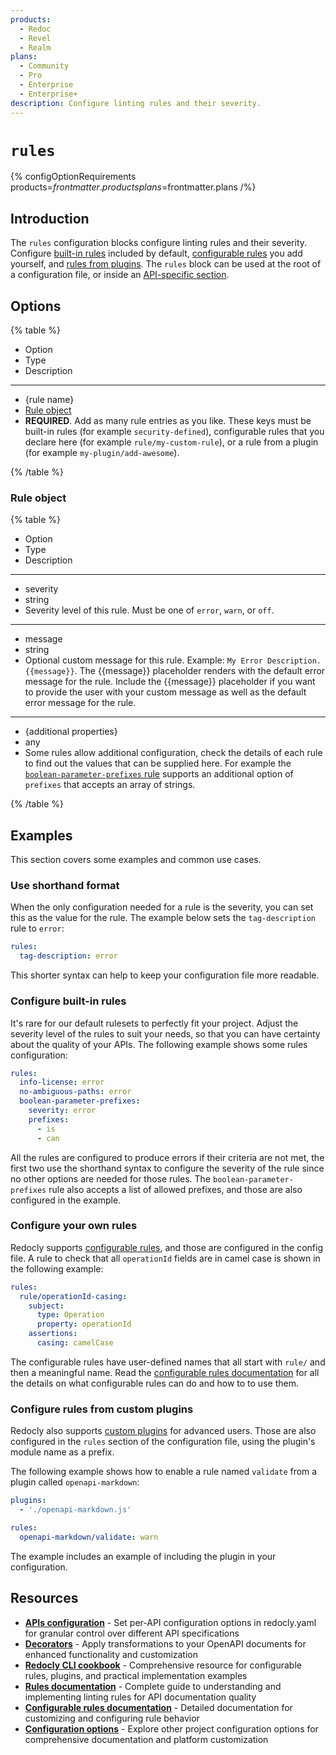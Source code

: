 ```yaml
---
products:
  - Redoc
  - Revel
  - Realm
plans:
  - Community
  - Pro
  - Enterprise
  - Enterprise+
description: Configure linting rules and their severity.
---
```

# `rules`

{% configOptionRequirements products=$frontmatter.products plans=$frontmatter.plans /%}

## Introduction

The `rules` configuration blocks configure linting rules and their severity.
Configure [built-in rules](https://redocly.com/docs/cli/rules/built-in-rules) included by default, [configurable rules](https://redocly.com/docs/cli/rules/configurable-rules) you add yourself, and [rules from plugins](https://redocly.com/docs/cli/configuration/reference/apis).
The `rules` block can be used at the root of a configuration file, or inside an [API-specific section](./apis.md).

## Options

{% table %}

- Option
- Type
- Description

---

- {rule name}
- [Rule object](#rule-object)
- **REQUIRED**.
  Add as many rule entries as you like.
  These keys must be built-in rules (for example `security-defined`), configurable rules that you declare here (for example `rule/my-custom-rule`), or a rule from a plugin (for example `my-plugin/add-awesome`).

{% /table %}

### Rule object

{% table %}

- Option
- Type
- Description

---

- severity
- string
- Severity level of this rule.
  Must be one of `error`, `warn`, or `off`.

---

- message
- string
- Optional custom message for this rule.
  Example: `My Error Description. {{message}}`.
  The {{message}} placeholder renders with the default error message for the rule.
  Include the {{message}} placeholder if you want to provide the user with your custom message as well as the default error message for the rule.

---

- {additional properties}
- any
- Some rules allow additional configuration, check the details of each rule to find out the values that can be supplied here.
  For example the [`boolean-parameter-prefixes` rule](https://redocly.com/docs/cli/rules/oas/boolean-parameter-prefixes) supports an additional option of `prefixes` that accepts an array of strings.

{% /table %}

## Examples

This section covers some examples and common use cases.

### Use shorthand format

When the only configuration needed for a rule is the severity, you can set this as the value for the rule.
The example below sets the `tag-description` rule to `error`:

```yaml
rules:
  tag-description: error
```

This shorter syntax can help to keep your configuration file more readable.

### Configure built-in rules

It's rare for our default rulesets to perfectly fit your project.
Adjust the severity level of the rules to suit your needs, so that you can have certainty about the quality of your APIs.
The following example shows some rules configuration:

```yaml
rules:
  info-license: error
  no-ambiguous-paths: error
  boolean-parameter-prefixes:
    severity: error
    prefixes:
      - is
      - can
```

All the rules are configured to produce errors if their criteria are not met, the first two use the shorthand syntax to configure the severity of the rule since no other options are needed for those rules.
The `boolean-parameter-prefixes` rule also accepts a list of allowed prefixes, and those are also configured in the example.

### Configure your own rules

Redocly supports [configurable rules](https://redocly.com/docs/cli/rules/configurable-rules), and those are configured in the config file.
A rule to check that all `operationId` fields are in camel case is shown in the following example:

```yaml
rules:
  rule/operationId-casing:
    subject:
      type: Operation
      property: operationId
    assertions:
      casing: camelCase

```

The configurable rules have user-defined names that all start with `rule/` and then a meaningful name.
Read the [configurable rules documentation](https://redocly.com/docs/cli/rules/configurable-rules) for all the details on what configurable rules can do and how to to use them.

### Configure rules from custom plugins

Redocly also supports [custom plugins](https://redocly.com/docs/cli/custom-plugins/custom-rules) for advanced users.
Those are also configured in the `rules` section of the configuration file, using the plugin's module name as a prefix.

The following example shows how to enable a rule named `validate` from a plugin called `openapi-markdown`:

```yaml
plugins:
  - './openapi-markdown.js'

rules:
  openapi-markdown/validate: warn
```

The example includes an example of including the plugin in your configuration.

## Resources

- **[APIs configuration](./apis.md)** - Set per-API configuration options in redocly.yaml for granular control over different API specifications
- **[Decorators](./openapi/decorators.md)** - Apply transformations to your OpenAPI documents for enhanced functionality and customization
- **[Redocly CLI cookbook](https://github.com/Redocly/redocly-cli-cookbook)** - Comprehensive resource for configurable rules, plugins, and practical implementation examples
- **[Rules documentation](https://redocly.com/docs/cli/rules)** - Complete guide to understanding and implementing linting rules for API documentation quality
- **[Configurable rules documentation](https://redocly.com/docs/cli/rules/configurable-rules)** - Detailed documentation for customizing and configuring rule behavior
- **[Configuration options](./index.md)** - Explore other project configuration options for comprehensive documentation and platform customization
